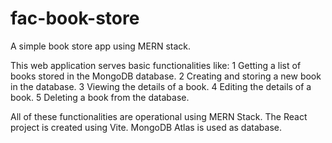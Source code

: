 # fac-book-store
A simple book store app using MERN stack.

This web application serves basic functionalities like:
1  Getting a list of books stored in the MongoDB database.
2  Creating and storing a new book in the database.
3  Viewing the details of a book.
4  Editing the details of a book.
5  Deleting a book from the database.

All of these functionalities are operational using MERN Stack.
The React project is created using Vite. MongoDB Atlas is used as database.
